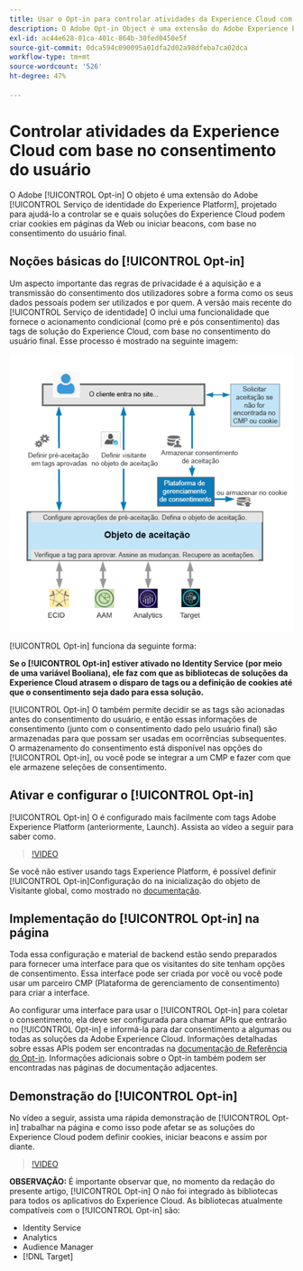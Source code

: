 ```yaml
---
title: Usar o Opt-in para controlar atividades da Experience Cloud com base no consentimento do usuário
description: O Adobe Opt-in Object é uma extensão do Adobe Experience Platform Identity Service, projetada para ajudá-lo a controlar se e quais soluções do Experience Cloud podem criar cookies em páginas da Web ou iniciar beacons, com base no consentimento do usuário final.
exl-id: ac44e628-01ca-401c-864b-30fed0450e5f
source-git-commit: 0dca594c090095a01dfa2d02a98dfeba7ca02dca
workflow-type: tm+mt
source-wordcount: '526'
ht-degree: 47%

---
```


# Controlar atividades da Experience Cloud com base no consentimento do usuário

O Adobe [!UICONTROL Opt-in] O objeto é uma extensão do Adobe [!UICONTROL Serviço de identidade do Experience Platform], projetado para ajudá-lo a controlar se e quais soluções do Experience Cloud podem criar cookies em páginas da Web ou iniciar beacons, com base no consentimento do usuário final.

## Noções básicas do [!UICONTROL Opt-in]

Um aspecto importante das regras de privacidade é a aquisição e a transmissão do consentimento dos utilizadores sobre a forma como os seus dados pessoais podem ser utilizados e por quem. A versão mais recente do [!UICONTROL Serviço de identidade] O inclui uma funcionalidade que fornece o acionamento condicional (como pré e pós consentimento) das tags de solução do Experience Cloud, com base no consentimento do usuário final. Esse processo é mostrado na seguinte imagem:

![ Diagrama de como o [!UICONTROL  Opt-in] funciona](assets/opt-in.png)

[!UICONTROL Opt-in] funciona da seguinte forma:

**Se o [!UICONTROL Opt-in] estiver ativado no Identity Service (por meio de uma variável Booliana), ele faz com que as bibliotecas de soluções da Experience Cloud atrasem o disparo de tags ou a definição de cookies até que o consentimento seja dado para essa solução.**

[!UICONTROL Opt-in] O também permite decidir se as tags são acionadas antes do consentimento do usuário, e então essas informações de consentimento (junto com o consentimento dado pelo usuário final) são armazenadas para que possam ser usadas em ocorrências subsequentes. O armazenamento do consentimento está disponível nas opções do [!UICONTROL Opt-in], ou você pode se integrar a um CMP e fazer com que ele armazene seleções de consentimento.

## Ativar e configurar o [!UICONTROL Opt-in]

[!UICONTROL Opt-in] O é configurado mais facilmente com tags Adobe Experience Platform (anteriormente, Launch). Assista ao vídeo a seguir para saber como.

>[!VIDEO](https://video.tv.adobe.com/v/26431/?quality=12)

Se você não estiver usando tags Experience Platform, é possível definir [!UICONTROL Opt-in]Configuração do na inicialização do objeto de Visitante global, como mostrado no [documentação](https://experienceleague.adobe.com/docs/id-service/using/implementation/opt-in-service/getting-started.html?lang=en).

## Implementação do [!UICONTROL Opt-in] na página

Toda essa configuração e material de backend estão sendo preparados para fornecer uma interface para que os visitantes do site tenham opções de consentimento. Essa interface pode ser criada por você ou você pode usar um parceiro CMP (Plataforma de gerenciamento de consentimento) para criar a interface.

Ao configurar uma interface para usar o [!UICONTROL Opt-in] para coletar o consentimento, ela deve ser configurada para chamar APIs que entrarão no [!UICONTROL Opt-in] e informá-la para dar consentimento a algumas ou todas as soluções da Adobe Experience Cloud. Informações detalhadas sobre essas APIs podem ser encontradas na [documentação de Referência do Opt-in](https://experienceleague.adobe.com/docs/id-service/using/implementation/opt-in-service/api.html?lang=en). Informações adicionais sobre o Opt-in também podem ser encontradas nas páginas de documentação adjacentes.

## Demonstração do [!UICONTROL Opt-in]

No vídeo a seguir, assista uma rápida demonstração de [!UICONTROL Opt-in] trabalhar na página e como isso pode afetar se as soluções do Experience Cloud podem definir cookies, iniciar beacons e assim por diante.

>[!VIDEO](https://video.tv.adobe.com/v/26432/?quality=12)

**OBSERVAÇÃO:** É importante observar que, no momento da redação do presente artigo, [!UICONTROL Opt-in] O não foi integrado às bibliotecas para todos os aplicativos do Experience Cloud. As bibliotecas atualmente compatíveis com o [!UICONTROL Opt-in] são:

* Identity Service
* Analytics
* Audience Manager
* [!DNL Target]
